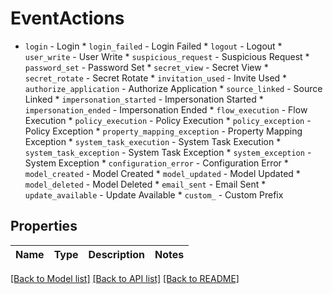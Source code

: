 # EventActions

* `login` - Login * `login_failed` - Login Failed * `logout` - Logout * `user_write` - User Write * `suspicious_request` - Suspicious Request * `password_set` - Password Set * `secret_view` - Secret View * `secret_rotate` - Secret Rotate * `invitation_used` - Invite Used * `authorize_application` - Authorize Application * `source_linked` - Source Linked * `impersonation_started` - Impersonation Started * `impersonation_ended` - Impersonation Ended * `flow_execution` - Flow Execution * `policy_execution` - Policy Execution * `policy_exception` - Policy Exception * `property_mapping_exception` - Property Mapping Exception * `system_task_execution` - System Task Execution * `system_task_exception` - System Task Exception * `system_exception` - System Exception * `configuration_error` - Configuration Error * `model_created` - Model Created * `model_updated` - Model Updated * `model_deleted` - Model Deleted * `email_sent` - Email Sent * `update_available` - Update Available * `custom_` - Custom Prefix

## Properties
Name | Type | Description | Notes
------------ | ------------- | ------------- | -------------

[[Back to Model list]](../README.md#documentation-for-models) [[Back to API list]](../README.md#documentation-for-api-endpoints) [[Back to README]](../README.md)


